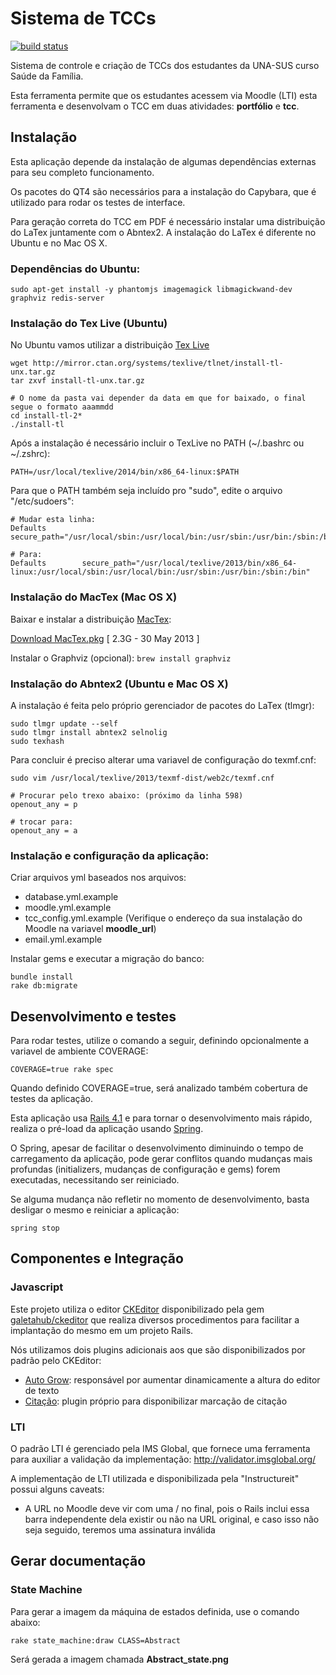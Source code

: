 Sistema de TCCs
===============

[![build
status](https://gitlabci.setic.ufsc.br/projects/3/status.png?ref=master)](https://gitlabci.setic.ufsc.br/projects/3?ref=master)

Sistema de controle e criação de TCCs dos estudantes da UNA-SUS curso Saúde da Família.

Esta ferramenta permite que os estudantes acessem via Moodle (LTI) esta ferramenta e
desenvolvam o TCC em duas atividades: **portfólio** e **tcc**.


Instalação
----------

Esta aplicação depende da instalação de algumas dependências externas
para seu completo funcionamento.

Os pacotes do QT4 são necessários para a instalação do Capybara, que é
utilizado para rodar os testes de interface.

Para geração correta do TCC em PDF é necessário instalar uma distribuição do LaTex
juntamente com o Abntex2. A instalação do LaTex é diferente no Ubuntu e no Mac OS X.


### Dependências do Ubuntu: ###

    sudo apt-get install -y phantomjs imagemagick libmagickwand-dev graphviz redis-server


### Instalação do Tex Live (Ubuntu)

No Ubuntu vamos utilizar a distribuição [Tex Live](http://www.tug.org/texlive/acquire-netinstall.html)

    wget http://mirror.ctan.org/systems/texlive/tlnet/install-tl-unx.tar.gz
    tar zxvf install-tl-unx.tar.gz

    # O nome da pasta vai depender da data em que for baixado, o final segue o formato aaammdd
    cd install-tl-2*
    ./install-tl

Após a instalação é necessário incluir o TexLive no PATH (~/.bashrc ou ~/.zshrc):

    PATH=/usr/local/texlive/2014/bin/x86_64-linux:$PATH

Para que o PATH também seja incluído pro "sudo", edite o arquivo "/etc/sudoers":

    # Mudar esta linha:
    Defaults        secure_path="/usr/local/sbin:/usr/local/bin:/usr/sbin:/usr/bin:/sbin:/bin"

    # Para:
    Defaults        secure_path="/usr/local/texlive/2013/bin/x86_64-linux:/usr/local/sbin:/usr/local/bin:/usr/sbin:/usr/bin:/sbin:/bin"


### Instalação do MacTex (Mac OS X)

Baixar e instalar a distribuição [MacTex](http://tug.org/mactex/):

[Download MacTex.pkg](http://mirror.ctan.org/systems/mac/mactex/MacTeX.pkg)
[ 2.3G	- 30 May 2013 ]

Instalar o Graphviz (opcional): `brew install graphviz`

### Instalação do Abntex2 (Ubuntu e Mac OS X)

A instalação é feita pelo próprio gerenciador de pacotes do LaTex (tlmgr):

    sudo tlmgr update --self
    sudo tlmgr install abntex2 selnolig
    sudo texhash

Para concluir é preciso alterar uma variavel de configuração do texmf.cnf:

    sudo vim /usr/local/texlive/2013/texmf-dist/web2c/texmf.cnf

    # Procurar pelo trexo abaixo: (próximo da linha 598)
    openout_any = p

    # trocar para:
    openout_any = a

### Instalação e configuração da aplicação: ###

Criar arquivos yml baseados nos arquivos: 
 
* database.yml.example
* moodle.yml.example 
* tcc_config.yml.example (Verifique o endereço da sua instalação do Moodle na variavel **moodle_url**)
* email.yml.example

Instalar gems e executar a migração do banco:

    bundle install
    rake db:migrate


Desenvolvimento e testes
------------------------

Para rodar testes, utilize o comando a seguir, definindo opcionalmente a variavel de ambiente COVERAGE:

```
COVERAGE=true rake spec
```

Quando definido COVERAGE=true, será analizado também cobertura de testes da aplicação.

Esta aplicação usa [Rails 4.1](http://guides.rubyonrails.org/) e para tornar o desenvolvimento mais rápido,
realiza o pré-load da aplicação usando [Spring](https://github.com/rails/spring).

O Spring, apesar de facilitar o desenvolvimento diminuindo o tempo de carregamento da aplicação, pode gerar
conflitos quando mudanças mais profundas (initializers, mudanças de configuração e gems) forem executadas,
necessitando ser reiniciado.

Se alguma mudança não refletir no momento de desenvolvimento, basta desligar o mesmo e reiniciar a aplicação:

```
spring stop
```

Componentes e Integração
------------------------

### Javascript

Este projeto utiliza o editor [CKEditor](http://ckeditor.com/) disponibilizado pela gem 
[galetahub/ckeditor](https://github.com/galetahub/ckeditor) que realiza diversos procedimentos para facilitar a 
implantação do mesmo em um projeto Rails.

Nós utilizamos dois plugins adicionais aos que são disponibilizados por padrão pelo CKEditor:

* [Auto Grow](https://gitlab.setic.ufsc.br/tcc-unasus/ckeditor-autogrow): responsável por aumentar dinamicamente a altura do editor de texto
* [Citação](https://gitlab.setic.ufsc.br/tcc-unasus/ckeditor-citacao): plugin próprio para disponibilizar marcação de citação


### LTI

O padrão LTI é gerenciado pela IMS Global, que fornece uma ferramenta
para auxiliar a validação da implementação:
http://validator.imsglobal.org/

A implementação de LTI utilizada e disponibilizada pela "Instructureit"
possui alguns caveats:

* A URL no Moodle deve vir com uma / no final, pois o Rails inclui essa
  barra independente dela existir ou não na URL original, e caso isso
  não seja seguido, teremos uma assinatura inválida
  
Gerar documentação
------------------

### State Machine

Para gerar a imagem da máquina de estados definida, use o comando abaixo:

    rake state_machine:draw CLASS=Abstract
    
Será gerada a imagem chamada **Abstract_state.png**
